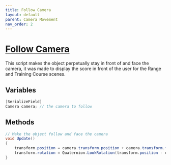 ```yaml
---
title: Follow Camera
layout: default
parent: Camera Movement
nav_order: 2
---
```


# [Follow Camera](https://github.com/joshberger5/Temptare/blob/second/Assets/FollowCamera.cs)
This script makes the object perpetually stay in front of and face the camera, it was made to display the score in front of the user for the Range and Training Course scenes.

## Variables
```csharp
[SerializeField]
Camera camera; // the camera to follow
```

## Methods
```csharp
// Make the object follow and face the camera
void Update()
{
    transform.position = camera.transform.position + camera.transform.forward * 0.75f; 
    transform.rotation = Quaternion.LookRotation(transform.position - camera.transform.position);
}
```

